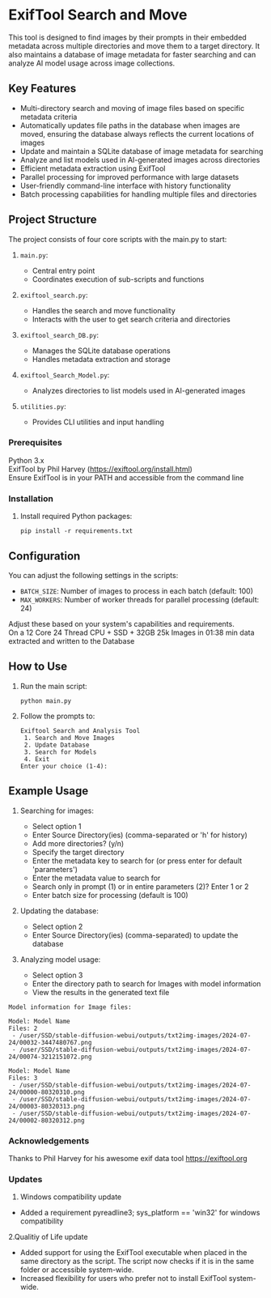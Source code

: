 # ExifTool Search and Move 

This tool is designed to find images by their prompts in their embedded metadata across multiple directories and move them to a target directory. It also maintains a database of image metadata for faster searching and can analyze AI model usage across image collections.

## Key Features

- Multi-directory search and moving of image files based on specific metadata criteria
- Automatically updates file paths in the database when images are moved, ensuring the database always reflects the current locations of images
- Update and maintain a SQLite database of image metadata for searching
- Analyze and list models used in AI-generated images across directories
- Efficient metadata extraction using ExifTool
- Parallel processing for improved performance with large datasets
- User-friendly command-line interface with history functionality
- Batch processing capabilities for handling multiple files and directories


## Project Structure

The project consists of four core scripts with the main.py to start:


1. `main.py`: 
   - Central entry point 
   - Coordinates execution of sub-scripts and functions
   
2. `exiftool_search.py`: 
   - Handles the search and move functionality
   - Interacts with the user to get search criteria and directories

3. `exiftool_search_DB.py`:
   - Manages the SQLite database operations
   - Handles metadata extraction and storage

4. `exiftool_Search_Model.py`:
   - Analyzes directories to list models used in AI-generated images

5. `utilities.py`:
   - Provides CLI utilities and input handling   


### Prerequisites

Python 3.x <br>
ExifTool by Phil Harvey (https://exiftool.org/install.html)<br>
Ensure ExifTool is in your PATH and accessible from the command line

### Installation

1. Install required Python packages:
   ```
   pip install -r requirements.txt
   ```

## Configuration

You can adjust the following settings in the scripts:

- `BATCH_SIZE`: Number of images to process in each batch (default: 100)
- `MAX_WORKERS`: Number of worker threads for parallel processing (default: 24)
   
Adjust these based on your system's capabilities and requirements.<br>
On a 12 Core 24 Thread CPU + SSD + 32GB 25k Images in 01:38 min data extracted and written to the Database


## How to Use

1. Run the main script:
   ```
   python main.py
   ```

2. Follow the prompts to:<br>
   ```
   Exiftool Search and Analysis Tool
    1. Search and Move Images
    2. Update Database
    3. Search for Models
    4. Exit
   Enter your choice (1-4):
   ```


## Example Usage

1. Searching for images:
   - Select option 1 
   - Enter Source Directory(ies) (comma-separated or 'h' for history)
   - Add more directories? (y/n) 
   - Specify the target directory
   - Enter the metadata key to search for (or press enter for default 'parameters')
   - Enter the metadata value to search for
   - Search only in prompt (1) or in entire parameters (2)? Enter 1 or 2
   - Enter batch size for processing (default is 100)

2. Updating the database:
   - Select option 2 
   - Enter Source Directory(ies) (comma-separated) to update the database

3. Analyzing model usage:
   - Select option 3 
   - Enter the directory path to search for Images with model information
   - View the results in the generated text file
  
``` 
Model information for Image files:

Model: Model Name
Files: 2
 - /user/SSD/stable-diffusion-webui/outputs/txt2img-images/2024-07-24/00032-3447480767.png
 - /user/SSD/stable-diffusion-webui/outputs/txt2img-images/2024-07-24/00074-3212151072.png

Model: Model Name
Files: 3
 - /user/SSD/stable-diffusion-webui/outputs/txt2img-images/2024-07-24/00000-80320310.png
 - /user/SSD/stable-diffusion-webui/outputs/txt2img-images/2024-07-24/00003-80320313.png
 - /user/SSD/stable-diffusion-webui/outputs/txt2img-images/2024-07-24/00002-80320312.png
```


### Acknowledgements
  Thanks to Phil Harvey for his awesome exif data tool https://exiftool.org



### Updates

1. Windows compatibility update
- Added a requirement pyreadline3; sys_platform == 'win32' for windows compatibility

2.Qualitiy of Life update
- Added support for using the ExifTool executable when placed in the same directory as the script. The script now checks if it is in the same folder or accessible system-wide.
- Increased flexibility for users who prefer not to install ExifTool system-wide.


